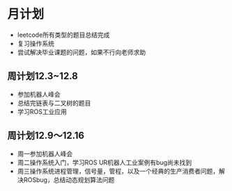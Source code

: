 # 月计划  
- leetcode所有类型的题目总结完成  
- 复习操作系统  
- 尝试解决毕业课题的问题，如果不行向老师求助
## 周计划12.3~12.8  
- 参加机器人峰会  
- 总结完链表与二叉树的题目
- 学习ROS工业应用
## 周计划12.9～12.16
- 周一参加机器人峰会
- 周二操作系统入门，学习ROS UR机器人工业案例有bug尚未找到
- 周三操作系统进程管理，信号量，管程，以及一个经典的生产消费者问题，解决ROSbug，总结动态规划算法问题
